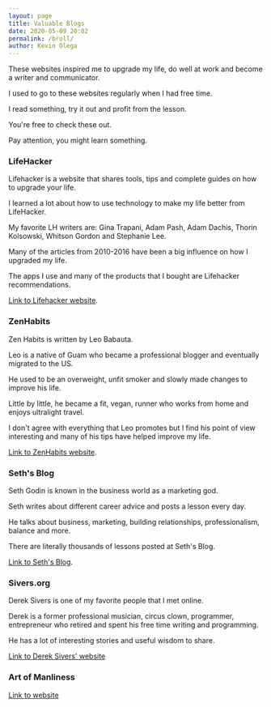 ```yaml
--- 
layout: page
title: Valuable Blogs
date: 2020-05-09 20:02
permalink: /broll/ 
author: Kevin Olega 
--- 
```

These websites inspired me to upgrade my life, do well at work and  become a writer and communicator.

I used to go to these websites regularly when I had free time.

I read something, try it out and profit from the lesson.

You're free to check these out.

Pay attention, you might learn something.

### LifeHacker

Lifehacker is a website that shares tools, tips and complete guides on how to upgrade your life.

I learned a lot about how to use technology to make my life better from LifeHacker.

My favorite LH writers are: Gina Trapani, Adam Pash, Adam Dachis, Thorin Kolsowski, Whitson Gordon and Stephanie Lee.

Many of the articles from 2010-2016 have been a big influence on how I upgraded my life.

The apps I use and many of the products that I bought are Lifehacker recommendations.

[Link to Lifehacker website](https://lifehacker.com).

### ZenHabits

Zen Habits is written by Leo Babauta.

Leo is a native of Guam who became a professional blogger and eventually migrated to the US.

He used to be an overweight, unfit smoker and slowly made changes to improve his life.

Little by little, he became a fit, vegan, runner who works from home and enjoys ultralight travel.

I don't agree with everything that Leo promotes but I find his point of view interesting and many of his tips have helped improve my life.

[Link to ZenHabits website](https://zenhabits.net).

### Seth's Blog

Seth Godin is known in the business world as a marketing god.

Seth writes about different career advice and posts a lesson every day.

He talks about business, marketing, building relationships, professionalism, balance and more.

There are literally thousands of lessons posted at Seth's Blog.

[Link to Seth's Blog](https://zenhabits.net).

### Sivers.org

Derek Sivers is one of my favorite people that I met online.

Derek is a former professional musician, circus clown, programmer, entrepreneur who retired and spent his free time writing and programming.

He has a lot of interesting stories and useful wisdom to share.

[Link to Derek Sivers' website](https://sivers.org)

### Art of Manliness

[Link to website](https://zenhabits.net)
